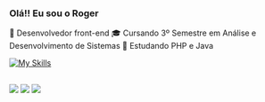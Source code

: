 ### Olá!! Eu sou o Roger

🔭 Desenvolvedor front-end
🎓 Cursando 3º Semestre em Análise e Desenvolvimento de Sistemas
🌱 Estudando PHP e Java

[![My Skills](https://skillicons.dev/icons?i=html,css,bootstrap,js,php,figma,wordpress,mysql)](https://skillicons.dev)

##

<div> 
  <a href="https://instagram.com/rcorreamello" target="_blank"><img src="https://img.shields.io/badge/-Instagram-%23E4405F?style=for-the-badge&logo=instagram&logoColor=white" target="_blank"></a>
  <a href = "mailto:j.rogercorreamello@gmail.com"><img src="https://img.shields.io/badge/-Gmail-%23333?style=for-the-badge&logo=gmail&logoColor=white" target="_blank"></a>
  <a href="https://www.linkedin.com/in/rmeiio" target="_blank"><img src="https://img.shields.io/badge/-LinkedIn-%230077B5?style=for-the-badge&logo=linkedin&logoColor=white" target="_blank"></a> 
  
</div>
